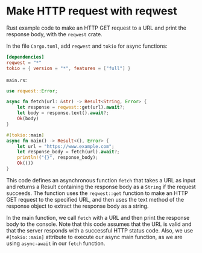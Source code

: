 # Make HTTP request with reqwest

Rust example code to make an HTTP GET request to a URL and print the response body, with the `reqwest` crate.

In the file `Cargo.toml`, add `reqwest` and `tokio` for async functions:

```toml
[dependencies]
reqwest = "*"
tokio = { version = "*", features = ["full"] }
```

`main.rs`:

```rust
use reqwest::Error;

async fn fetch(url: &str) -> Result<String, Error> {
    let response = reqwest::get(url).await?;
    let body = response.text().await?;
    Ok(body)
}

#[tokio::main]
async fn main() -> Result<(), Error> {
    let url = "https://www.example.com";
    let response_body = fetch(url).await?;
    println!("{}", response_body);
    Ok(())
}
```

This code defines an asynchronous function `fetch` that takes a URL as input and returns a Result containing the response body as a `String` if the request succeeds. The function uses the `reqwest::get` function to make an HTTP GET request to the specified URL, and then uses the text method of the response object to extract the response body as a string.

In the main function, we call `fetch` with a URL and then print the response body to the console. Note that this code assumes that the URL is valid and that the server responds with a successful HTTP status code. Also, we use `#[tokio::main]` attribute to execute our async main function, as we are using `async-await` in our `fetch` function.
